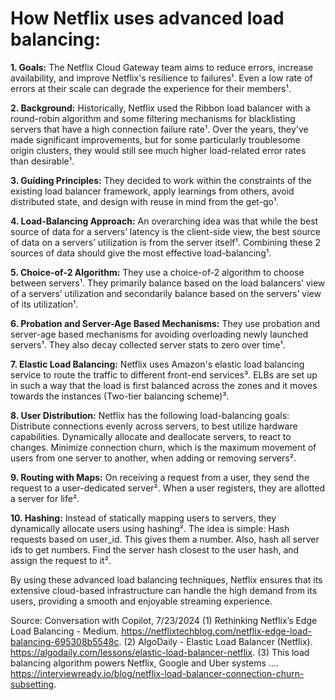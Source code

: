 # How Netflix uses advanced load balancing:

**1. Goals:** The Netflix Cloud Gateway team aims to reduce errors, increase availability, and improve Netflix's resilience to failures¹. Even a low rate of errors at their scale can degrade the experience for their members¹.

**2. Background:** Historically, Netflix used the Ribbon load balancer with a round-robin algorithm and some filtering mechanisms for blacklisting servers that have a high connection failure rate¹. Over the years, they've made significant improvements, but for some particularly troublesome origin clusters, they would still see much higher load-related error rates than desirable¹.

**3. Guiding Principles:** They decided to work within the constraints of the existing load balancer framework, apply learnings from others, avoid distributed state, and design with reuse in mind from the get-go¹.

**4. Load-Balancing Approach:** An overarching idea was that while the best source of data for a servers’ latency is the client-side view, the best source of data on a servers’ utilization is from the server itself¹. Combining these 2 sources of data should give the most effective load-balancing¹.

**5. Choice-of-2 Algorithm:** They use a choice-of-2 algorithm to choose between servers¹. They primarily balance based on the load balancers’ view of a servers’ utilization and secondarily balance based on the servers’ view of its utilization¹.

**6. Probation and Server-Age Based Mechanisms:** They use probation and server-age based mechanisms for avoiding overloading newly launched servers¹. They also decay collected server stats to zero over time¹.

**7. Elastic Load Balancing:** Netflix uses Amazon's elastic load balancing service to route the traffic to different front-end services³. ELBs are set up in such a way that the load is first balanced across the zones and it moves towards the instances (Two-tier balancing scheme)³.

**8. User Distribution:** Netflix has the following load-balancing goals: Distribute connections evenly across servers, to best utilize hardware capabilities. Dynamically allocate and deallocate servers, to react to changes. Minimize connection churn, which is the maximum movement of users from one server to another, when adding or removing servers².

**9. Routing with Maps:** On receiving a request from a user, they send the request to a user-dedicated server². When a user registers, they are allotted a server for life².

**10. Hashing:** Instead of statically mapping users to servers, they dynamically allocate users using hashing². The idea is simple: Hash requests based on user_id. This gives them a number. Also, hash all server ids to get numbers. Find the server hash closest to the user hash, and assign the request to it².

By using these advanced load balancing techniques, Netflix ensures that its extensive cloud-based infrastructure can handle the high demand from its users, providing a smooth and enjoyable streaming experience.

Source: Conversation with Copilot, 7/23/2024
(1) Rethinking Netflix’s Edge Load Balancing - Medium. https://netflixtechblog.com/netflix-edge-load-balancing-695308b5548c.
(2) AlgoDaily - Elastic Load Balancer (Netflix). https://algodaily.com/lessons/elastic-load-balancer-netflix.
(3) This load balancing algorithm powers Netflix, Google and Uber systems .... https://interviewready.io/blog/netflix-load-balancer-connection-churn-subsetting.